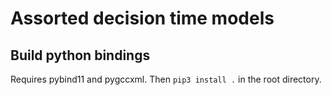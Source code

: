 # Assorted decision time models

## Build python bindings

Requires pybind11 and pygccxml. Then `pip3 install .` in the
root directory.
